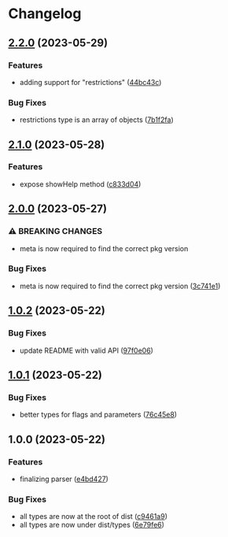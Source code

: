 # Changelog

## [2.2.0](https://github.com/aversini/node-cli/compare/parser-v2.1.0...parser-v2.2.0) (2023-05-29)


### Features

* adding support for "restrictions" ([44bc43c](https://github.com/aversini/node-cli/commit/44bc43cae817f714f67c2d9bb12e8d190c6d3c87))


### Bug Fixes

* restrictions type is an array of objects ([7b1f2fa](https://github.com/aversini/node-cli/commit/7b1f2faf7243f622fa97ce774e26c913fb58dae2))

## [2.1.0](https://github.com/aversini/node-cli/compare/parser-v2.0.0...parser-v2.1.0) (2023-05-28)


### Features

* expose showHelp method ([c833d04](https://github.com/aversini/node-cli/commit/c833d04cfc01a81722d35704a20088fb29f891e1))

## [2.0.0](https://github.com/aversini/node-cli/compare/parser-v1.0.2...parser-v2.0.0) (2023-05-27)


### ⚠ BREAKING CHANGES

* meta is now required to find the correct pkg version

### Bug Fixes

* meta is now required to find the correct pkg version ([3c741e1](https://github.com/aversini/node-cli/commit/3c741e1f5825129b2d05b7fc223e17ebdfd54f54))

## [1.0.2](https://github.com/aversini/node-cli/compare/parser-v1.0.1...parser-v1.0.2) (2023-05-22)


### Bug Fixes

* update README with valid API ([97f0e06](https://github.com/aversini/node-cli/commit/97f0e0611d7fefa61c620a18cb847ad1e5d56b01))

## [1.0.1](https://github.com/aversini/node-cli/compare/parser-v1.0.0...parser-v1.0.1) (2023-05-22)


### Bug Fixes

* better types for flags and parameters ([76c45e8](https://github.com/aversini/node-cli/commit/76c45e88b77bf2d0cd43c0f099bbf3132a5932bf))

## 1.0.0 (2023-05-22)


### Features

* finalizing parser ([e4bd427](https://github.com/aversini/node-cli/commit/e4bd4273eab752f4f516efc9794854d1d74c95f9))


### Bug Fixes

* all types are now at the root of dist ([c9461a9](https://github.com/aversini/node-cli/commit/c9461a9d91db8e3f77eedd7b03469b5f09e75a2e))
* all types are now under dist/types ([6e79fe6](https://github.com/aversini/node-cli/commit/6e79fe6a4d5dc0ce1d0c89580fcabd2752e8cfb2))
